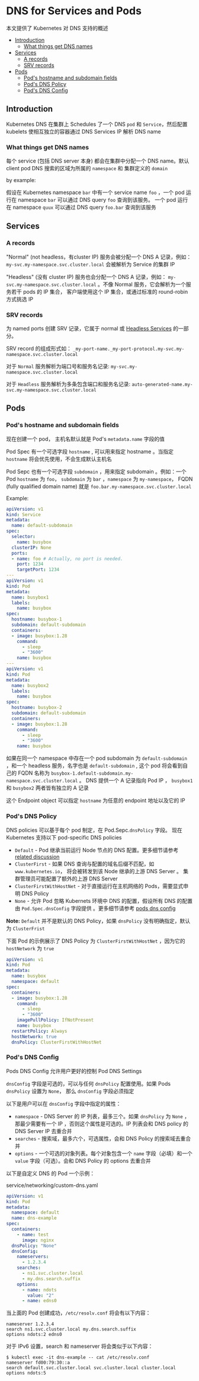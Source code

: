 # DNS for Services and Pods

本文提供了 Kubernetes 对 DNS 支持的概述


<!-- vim-markdown-toc GFM -->

* [Introduction](#introduction)
    * [What things get DNS names](#what-things-get-dns-names)
* [Services](#services)
    * [A records](#a-records)
    * [SRV records](#srv-records)
* [Pods](#pods)
    * [Pod's hostname and subdomain fields](#pods-hostname-and-subdomain-fields)
    * [Pod's DNS Policy](#pods-dns-policy)
    * [Pod's DNS Config](#pods-dns-config)

<!-- vim-markdown-toc -->

## Introduction

Kubernetes DNS 在集群上 Schedules 了一个 DNS `pod` 和 `Service`，然后配置
kubelets 使相互独立的容器通过 DNS Services IP 解析 DNS name

### What things get DNS names

每个 service (包括 DNS server 本身) 都会在集群中分配一个 DNS name。默认
client pod DNS 搜索的区域为所属的 `namespace` 和 集群定义的 `domain`

by example:

假设在 Kubernetes namespace `bar` 中有一个 service name `foo` ，一个 pod 运行在
namespace `bar` 可以通过 DNS query `foo` 查询到该服务。 一个 pod 运行在 namespace `quux` 可以通过 DNS query `foo.bar` 查询到该服务



## Services

### A records

"Normal" (not headless，有cluster IP) 服务会被分配一个 DNS A 记录，例如：
`my-svc.my-namespace.svc.cluster.local` 会被解析为 Service 的集群 IP

"Headless" (没有 cluster IP) 服务也会分配一个 DNS A 记录，例如：
`my-svc.my-namespace.svc.cluster.local` 。不像 Normal
服务，它会解析为一个服务若干 pods 的 IP 集合， 客户端使用这个 IP
集合，或通过标准的 round-robin 方式挑选 IP

### SRV records

为 named ports 创建 SRV 记录，它属于 normal 或 [Headless Services]() 的一部分。

SRV record 的组成形式如： `_my-port-name._my-port-protocol.my-svc.my-namespace.svc.cluster.local`

对于 `Normal` 服务解析为端口号和服务名记录: `my-svc.my-namespace.svc.cluster.local`

对于 `Headless` 服务解析为多条包含端口和服务名记录: `auto-generated-name.my-svc.my-namespace.svc.cluster.local`


## Pods

### Pod's hostname and subdomain fields

现在创建一个 pod， 主机名默认就是 Pod's `metadata.name` 字段的值

Pod Spec 有一个可选字段 `hostname` , 可以用来指定 hostname 。当指定 `hostname`
将会优先使用，不会生成默认主机名

Pod Sepc 也有一个可选字段 `subdomain` ，用来指定 subdomain 。例如：一个 Pod
`hostname` 为 `foo`， `subdomain` 为 `bar` ，`namespace` 为 `my-namespace`，
FQDN (fully qualified domain name) 就是 `foo.bar.my-namespace.svc.cluster.local`

Example:

```yaml
apiVersion: v1
kind: Service
metadata:
  name: default-subdomain
spec:
  selector:
    name: busybox
  clusterIP: None
  ports:
  - name: foo # Actually, no port is needed.
    port: 1234
    targetPort: 1234
---
apiVersion: v1
kind: Pod
metadata:
  name: busybox1
  labels:
    name: busybox
spec:
  hostname: busybox-1
  subdomain: default-subdomain
  containers:
  - image: busybox:1.28
    command:
      - sleep
      - "3600"
    name: busybox
---
apiVersion: v1
kind: Pod
metadata:
  name: busybox2
  labels:
    name: busybox
spec:
  hostname: busybox-2
  subdomain: default-subdomain
  containers:
  - image: busybox:1.28
    command:
      - sleep
      - "3600"
    name: busybox
```

如果在同一个 namespace 中存在一个 pod subdomain 为 `default-subdomain` ，和一个
headless 服务，名字也是 `default-subdomain` , 这个 pod 将会看到自己的 FQDN
名称为 `busybox-1.default-subdomain.my-namespace.svc.cluster.local` 。 DNS
提供一个 A 记录指向 Pod IP ， `busybox1` 和 `busybox2` 两者皆有独立的 A 记录

这个 Endpoint object 可以指定 `hostname` 为任意的 endpoint 地址以及它的 IP


### Pod's DNS Policy

DNS policies 可以基于每个 pod 制定，在 Pod.Sepc.`dnsPolicy` 字段。 现在 Kubernetes 支持以下 pod-specific DNS
policies

- `Default` - Pod 继承当前运行 Node 节点的 DNS 配置。更多细节请参考 [related discussion](https://kubernetes.io/docs/tasks/administer-cluster/dns-custom-nameservers/#inheriting-dns-from-the-node)
- `ClusterFirst` - 如果 DNS 查询与配置的域名后缀不匹配，如 `www.kubernetes.io`， 将会被转发到该 Node 继承的上游 DNS Server 。 集群管理员可能配置了额外的上游 DNS Server
- `ClusterFirstWithHostNet` -  对于直接运行在主机网络的 Pods，需要显式申明 DNS Policy
- `None` - 允许 Pod 忽略 Kubernets 环境中 DNS 的配置，假设所有 DNS 的配置由
  `Pod.Spec.dnsConfig` 字段提供 。更多细节请参考 [pods dns config](#pods-dns-config)


**Note:** `Default` 并不是默认的 DNS Policy，如果 `dnsPolicy` 没有明确指定，默认为 `ClusterFrist`

下面 Pod 的示例展示了 DNS Policy 为 `ClusterFirstWithHostNet` ，因为它的
`hostNetwork` 为 `true`

```yaml
apiVersion: v1
kind: Pod
metadata:
  name: busybox
  namespace: default
spec:
  containers:
  - image: busybox:1.28
    command:
      - sleep
      - "3600"
    imagePullPolicy: IfNotPresent
    name: busybox
  restartPolicy: Always
  hostNetwork: true
  dnsPolicy: ClusterFirstWithHostNet
```

### Pod's DNS Config

Pods DNS Config 允许用户更好的控制 Pod DNS Settings

`dnsConfig` 字段是可选的，可以与任何 `dnsPolicy` 配置使用。如果 Pods `dnsPolicy` 设置为 `None`， 那么 `dnsConfig` 字段必须指定

以下是用户可以在 `dnsConfig` 字段中指定的属性：

- `namespace` - DNS Server 的 IP 列表，最多三个。如果 `dnsPolicy` 为 `None` ，
  那最少需要有一个 IP ，否则这个属性是可选的。IP 列表会和 DNS policy 的 DNS
Server IP 去重合并
- `searches` - 搜索域，最多六个，可选属性，会和 DNS Policy 的搜索域去重合并
- `options` - 一个可选的对象列表。每个对象包含一个 `name` 字段（必填）和一个
  `value` 字段（可选）。会和 DNS Policy 的 options 去重合并

以下是自定义 DNS 的 Pod 一个示例：

service/networking/custom-dns.yaml

```yaml
apiVersion: v1
kind: Pod
metadata:
  namespace: default
  name: dns-example
spec:
  containers:
    - name: test
      image: nginx
  dnsPolicy: "None"
  dnsConfig:
    nameservers:
      - 1.2.3.4
    searches:
      - ns1.svc.cluster.local
      - my.dns.search.suffix
    options:
      - name: ndots
        value: "2"
      - name: edns0
```

当上面的 Pod 创建成功，`/etc/resolv.conf` 将会有以下内容：

```
nameserver 1.2.3.4
search ns1.svc.cluster.local my.dns.search.suffix
options ndots:2 edns0
```

对于 IPv6 设置，search 和 nameserver 将会类似于以下内容：

```
$ kubectl exec -it dns-example -- cat /etc/resolv.conf
nameserver fd00:79:30::a
search default.svc.cluster.local svc.cluster.local cluster.local
options ndots:5
```
